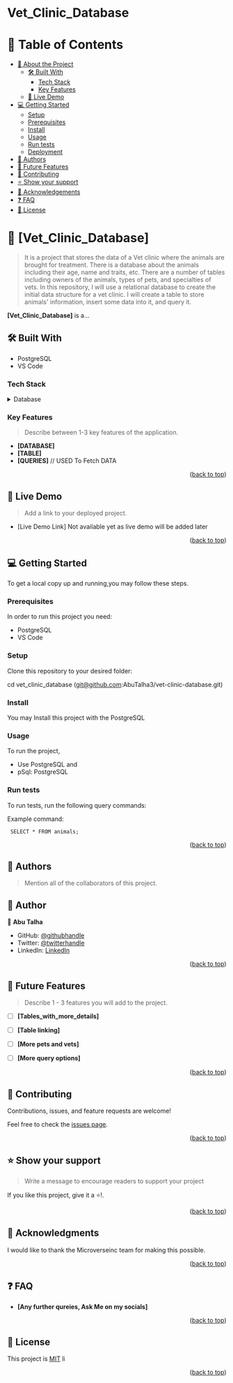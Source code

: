# Vet_Clinic_Database


# 📗 Table of Contents

- [📖 About the Project](#about-project)
  - [🛠 Built With](#built-with)
    - [Tech Stack](#tech-stack)
    - [Key Features](#key-features)
  - [🚀 Live Demo](#live-demo)
- [💻 Getting Started](#getting-started)
  - [Setup](#setup)
  - [Prerequisites](#prerequisites)
  - [Install](#install)
  - [Usage](#usage)
  - [Run tests](#run-tests)
  - [Deployment](#triangular_flag_on_post-deployment)
- [👥 Authors](#authors)
- [🔭 Future Features](#future-features)
- [🤝 Contributing](#contributing)
- [⭐️ Show your support](#support)
- [🙏 Acknowledgements](#acknowledgements)
- [❓ FAQ](#faq)
- [📝 License](#license)

<!-- PROJECT DESCRIPTION -->

# 📖 [Vet_Clinic_Database] <a name="about-project"></a>

> It is a project that stores the data of a Vet clinic where the animals are brought for treatment. There is a database about the animals including their age, name and traits, etc. There are a number of tables including owners of the animals, types of pets, and specialties of vets. In this repository, I will use a relational database to create the initial data structure for a vet clinic. I will create a table to store animals' information, insert some data into it, and query it.

**[Vet_Clinic_Database]** is a...

## 🛠 Built With <a name="built-with"></a>
- PostgreSQL
- VS Code 

### Tech Stack <a name="tech-stack"></a>

<details>
<summary>Database</summary>
  <ul>
    <li><a href="https://www.postgresql.org/">PostgreSQL</a></li>
  </ul>
</details>

<!-- Features -->

### Key Features <a name="key-features"></a>

> Describe between 1-3 key features of the application.

- **[DATABASE]**
- **[TABLE]**
- **[QUERIES]** // USED To Fetch DATA

<p align="right">(<a href="#readme-top">back to top</a>)</p>

<!-- LIVE DEMO -->

## 🚀 Live Demo <a name="live-demo"></a>

> Add a link to your deployed project.

- [Live Demo Link] Not available yet as live demo will be added later

<p align="right">(<a href="#readme-top">back to top</a>)</p>

<!-- GETTING STARTED -->

## 💻 Getting Started <a name="getting-started"></a>

To get a local copy up and running,you may follow these steps.

### Prerequisites

In order to run this project you need:
- PostgreSQL
- VS Code


### Setup

Clone this repository to your desired folder:


  cd vet_clinic_database
  (git@github.com:AbuTalha3/vet-clinic-database.git)



### Install

You may Install this project with the PostgreSQL

<!--
Example command:

```sh
  cd my-project
  gem install
```
--->

### Usage

To run the project, 
- Use PostgreSQL and 
- pSql: PostgreSQL



### Run tests

To run tests, run the following query commands:


Example command:

```
 SELECT * FROM animals;
```


<p align="right">(<a href="#readme-top">back to top</a>)</p>

<!-- AUTHORS -->

## 👥 Authors <a name="authors"></a>

> Mention all of the collaborators of this project.

## 👥 Author <a name="author"></a>

👤 **Abu Talha**

- GitHub: [@githubhandle](https://github.com/AbuTalha3)
- Twitter: [@twitterhandle](https://twitter.com/AbuTalha8T)
- LinkedIn: [LinkedIn](https://www.linkedin.com/in/abu-talha-najeeb-akhun-8203b252/)

<p align="right">(<a href="#readme-top">back to top</a>)</p>

<!-- FUTURE FEATURES -->

## 🔭 Future Features <a name="future-features"></a>

> Describe 1 - 3 features you will add to the project.

- [ ] **[Tables_with_more_details]**
- [ ] **[Table linking]**
- [ ] **[More pets and vets]**
- [ ] **[More query options]**


<p align="right">(<a href="#readme-top">back to top</a>)</p>

<!-- CONTRIBUTING -->

## 🤝 Contributing <a name="contributing"></a>

Contributions, issues, and feature requests are welcome!

Feel free to check the [issues page](https://github.com/AbuTalha3/vet-clinic-database/issues).

<p align="right">(<a href="#readme-top">back to top</a>)</p>

<!-- SUPPORT -->

## ⭐️ Show your support <a name="support"></a>

> Write a message to encourage readers to support your project

If you like this project, give it a ⭐️!.

<p align="right">(<a href="#readme-top">back to top</a>)</p>

<!-- ACKNOWLEDGEMENTS -->

## 🙏 Acknowledgments <a name="acknowledgements"></a>

I would like to thank the Microverseinc team for making this possible.

<p align="right">(<a href="#readme-top">back to top</a>)</p>

<!-- FAQ (optional) -->

## ❓ FAQ <a name="faq"></a>

- **[Any further qureies, Ask Me on my socials]**


<p align="right">(<a href="#readme-top">back to top</a>)</p>

<!-- LICENSE -->

## 📝 License <a name="license"></a>

This project is [MIT](./LICENSE) li

<p align="right">(<a href="#readme-top">back to top</a>)</p>
